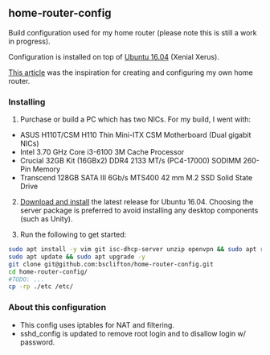 ## home-router-config

Build configuration used for my home router (please note this is still a work in progress).

Configuration is installed on top of [Ubuntu 16.04](http://releases.ubuntu.com/16.04/) (Xenial Xerus).

[This article](http://arstechnica.com/gadgets/2016/04/the-ars-guide-to-building-a-linux-router-from-scratch/) was the inspiration for creating and configuring my own home router.

### Installing

1. Purchase or build a PC which has two NICs. For my build, I went with:
 - ASUS H110T/CSM H110 Thin Mini-ITX CSM Motherboard (Dual gigabit NICs)
 - Intel 3.70 GHz Core i3-6100 3M Cache Processor
 - Crucial 32GB Kit (16GBx2) DDR4 2133 MT/s (PC4-17000) SODIMM 260-Pin Memory
 - Transcend 128GB SATA III 6Gb/s MTS400 42 mm M.2 SSD Solid State Drive

2. [Download and install](http://releases.ubuntu.com/16.04/) the latest release for Ubuntu 16.04.
Choosing the server package is preferred to avoid installing any desktop components (such as Unity).

3. Run the following to get started:

```sh
sudo apt install -y vim git isc-dhcp-server unzip openvpn && sudo apt remove -y vim-tiny nano
sudo apt update && sudo apt upgrade -y
git clone git@github.com:bsclifton/home-router-config.git
cd home-router-config/
#TODO: ...
cp -rp ./etc /etc/
```

### About this configuration

- This config uses iptables for NAT and filtering.
- sshd_config is updated to remove root login and to disallow login w/ password.

